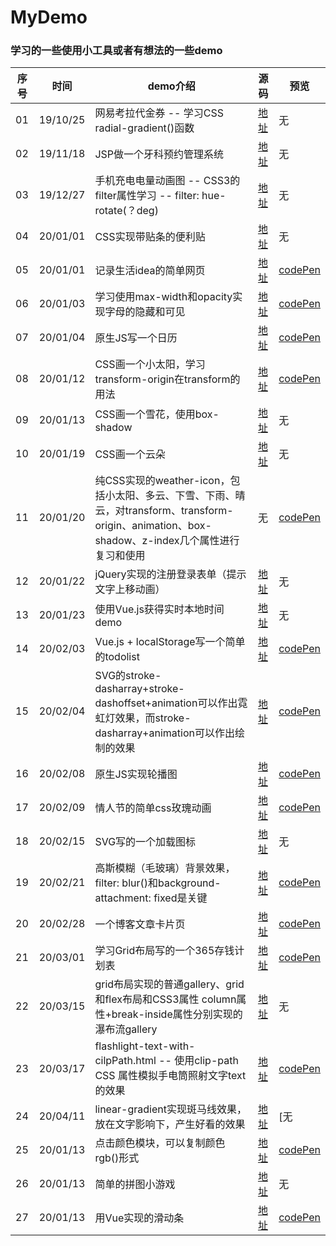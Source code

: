 
# MyDemo
### 学习的一些使用小工具或者有想法的一些demo  

| 序号 | 时间 | demo介绍 | 源码 | 预览 |
| ---- | ---- | ---- | ---- | ---- |
|01|19/10/25|网易考拉代金券 -- 学习CSS radial-gradient()函数|[地址](https://github.com/Miaamen/MyDemo/blob/master/mallTicket.html)|无|
|02|19/11/18|JSP做一个牙科预约管理系统|[地址](https://github.com/Miaamen/Dentistry)|无|
|03|19/12/27|手机充电电量动画图 -- CSS3的filter属性学习 -- filter: hue-rotate(？deg)|[地址](https://github.com/Miaamen/MyDemo/blob/master/ChargingAnimation.html)|无|
|04|20/01/01|CSS实现带贴条的便利贴|[地址](https://github.com/Miaamen/MyDemo/commit/fced1897b6a5efb24983f40e7682062fc4caf3b0)|无|
|05|20/01/01|记录生活idea的简单网页|[地址](https://github.com/Miaamen/MyDemo/tree/master/ideaNote)|[codePen](https://codepen.io/miaamen/pen/povWKwN)|
|06|20/01/03|学习使用max-width和opacity实现字母的隐藏和可见|[地址](https://github.com/Miaamen/MyDemo/blob/master/letterHiddenAndVisible.html)|[codePen](https://codepen.io/miaamen/pen/oNgopYz)|
|07|20/01/04|原生JS写一个日历|[地址](https://github.com/Miaamen/MyDemo/tree/master/calendar)|[codePen](https://codepen.io/miaamen/pen/QWwOopv)|
|08|20/01/12|CSS画一个小太阳，学习transform-origin在transform的用法|[地址](https://github.com/Miaamen/MyDemo/blob/master/sun.html)|[codePen](https://codepen.io/miaamen/pen/BayxEMQ)|
|09|20/01/13|CSS画一个雪花，使用box-shadow|[地址](https://github.com/Miaamen/MyDemo/commit/3c50caf70ce9b63f32fcd953e78c2a2424412c4d)|无|
|10|20/01/19|CSS画一个云朵|[地址](https://github.com/Miaamen/MyDemo/blob/master/cloud.html)|无|
|11|20/01/20|纯CSS实现的weather-icon，包括小太阳、多云、下雪、下雨、晴云，对transform、transform-origin、animation、box-shadow、z-index几个属性进行复习和使用|无|[codePen](https://codepen.io/miaamen/pen/mdyQxPy)|
|12|20/01/22|jQuery实现的注册登录表单（提示文字上移动画）|[地址](https://github.com/Miaamen/MyDemo/blob/master/login/login.html)|无|
|13|20/01/23|使用Vue.js获得实时本地时间demo|[地址](https://github.com/Miaamen/MyDemo/commit/bdc721ba47c12a4a40c089f0dcc530c9b480c989)|无|
|14|20/02/03|Vue.js + localStorage写一个简单的todolist|[地址](https://github.com/Miaamen/MyDemo/tree/master/ToDoList)|[codePen](https://codepen.io/miaamen/pen/JjoQMbM)|
|15|20/02/04|SVG的stroke-dasharray+stroke-dashoffset+animation可以作出霓虹灯效果，而stroke-dasharray+animation可以作出绘制的效果|[地址](https://github.com/Miaamen/MyDemo/commit/75571aaeb7f706fe5d6439bc791266d9bf9f0b03)|[codePen](https://codepen.io/miaamen/pen/qBdWmPJ)|
|16|20/02/08|原生JS实现轮播图|[地址](https://github.com/Miaamen/MyDemo/blob/master/%E8%BD%AE%E6%92%AD%E5%9B%BE.html)|[codePen](https://codepen.io/miaamen/pen/KKpwyoX)|
|17|20/02/09|情人节的简单css玫瑰动画|[地址](https://github.com/Miaamen/MyDemo/blob/master/rose.html)|[codePen](https://codepen.io/miaamen/pen/ZEGYVew)|
|18|20/02/15|SVG写的一个加载图标|[地址](https://github.com/Miaamen/MyDemo/commit/80bcaec7b30c859546cee06d706ba9cf30a84b13)|无|
|19|20/02/21|高斯模糊（毛玻璃）背景效果，filter: blur()和background-attachment: fixed是关键|[地址](https://github.com/Miaamen/MyDemo/commit/19a0151470619e61b3a41ba4f2a43d02f98d6622)|[codePen](https://codepen.io/miaamen/pen/MWwjMgB)|
|20|20/02/28|一个博客文章卡片页|[地址](https://github.com/Miaamen/MyDemo/commit/38cfd982fcd754849a50d2e5bacfb8cebcc05995)|[codePen](https://codepen.io/miaamen/pen/rNVmKqM)|
|21|20/03/01|学习Grid布局写的一个365存钱计划表|[地址](https://github.com/Miaamen/MyDemo/commit/bffc665e96272aa28c4cf8f883f54eac9acfe35e)|[codePen](https://codepen.io/miaamen/pen/gOpRReV)|
|22|20/03/15|grid布局实现的普通gallery、grid和flex布局和CSS3属性 column属性+break-inside属性分别实现的瀑布流gallery|[地址](https://github.com/Miaamen/MyDemo/tree/master/gallery)|无|
|23|20/03/17|flashlight-text-with-cilpPath.html -- 使用clip-path CSS 属性模拟手电筒照射文字text的效果|[地址](https://github.com/Miaamen/MyDemo/commit/19ccbb956b907d4dbd3924162237ba50cf6220ec)|[codePen](https://codepen.io/miaamen/pen/zYGLxpX)|
|24|20/04/11|linear-gradient实现斑马线效果，放在文字影响下，产生好看的效果|[地址](https://github.com/Miaamen/MyDemo/blob/master/shadow-text-with-lineaGradient.html)|[无|
|25|20/01/13|点击颜色模块，可以复制颜色rgb()形式|[地址](https://github.com/Miaamen/MyDemo/commit/e1aac4211cfa7da433f047b6d7fe2cbaf871e99b)|[codePen](https://codepen.io/miaamen/pen/zYvxPNO)|
|26|20/01/13|简单的拼图小游戏|[地址](https://github.com/Miaamen/MyDemo/commit/d6eb4f148b6157c8f0c06a68ddc08c13cb4dd137)|无|
|27|20/01/13|用Vue实现的滑动条|[地址](https://github.com/Miaamen/MyDemo/commit/e60a817135cb1e2b58757eb917fefa5890ed5caa)|[codePen](https://codepen.io/miaamen/pen/ExVZxaV)|

